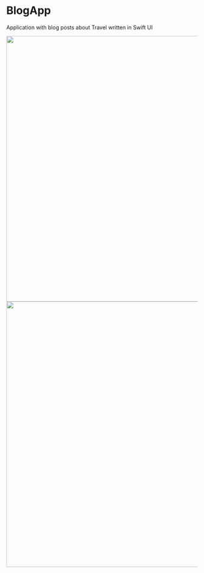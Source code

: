 # BlogApp

Application with blog posts about Travel written in Swift UI

<img src="https://github.com/OneStep55/BlogApp/assets/62651026/157043ea-28a9-4531-870c-d2ca2afff3e8" height= 700>
<img src="https://github.com/OneStep55/BlogApp/assets/62651026/0a8858ca-f791-4e84-8c56-e0e864c0d5a4" height= 700>
